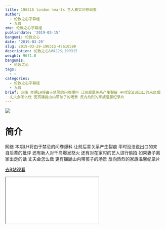 ```yaml
---
title: 190315 london hearts 艺人真实问卷调查
author:
  - 伦敦之心字幕组
  - 九條
zmz: 伦敦之心字幕组
publishdate: '2019-03-15'
bangumi: 伦敦之心
date: '2019-03-29'
slug: 2019-03-29-190315-47610590
description: 伦敦之心&#8226;190315
weight: 9671.0
bangumis:
  - 伦敦之心
tags:
  - ~
categories:
  - 伦敦之心字幕组
  - 九條
brief: 网络 本期LH将由于禁忌的问卷爆料 让前后辈关系产生裂痕 平时没法说出口的来自后辈的批评 还有新人对千鸟爆发怒火 还有对在家时的艺人进行偷拍 如果妻子离家出走的话
  丈夫会怎么做 更有镰鼬山内带孩子的场景 反向热烈的家族温馨纪录片
---
```

![](https://i.imgur.com/qwOgwI6.jpg)
# 简介  
网络
本期LH将由于禁忌的问卷爆料 让前后辈关系产生裂痕 平时没法说出口的来自后辈的批评 还有新人对千鸟爆发怒火 还有对在家时的艺人进行偷拍 如果妻子离家出走的话 丈夫会怎么做 更有镰鼬山内带孩子的场景 反向热烈的家族温馨纪录片  

[去B站观看](https://www.bilibili.com/video/av47610590/)
<div class ="resp-container"><iframe class="testiframe" src="//player.bilibili.com/player.html?aid=47610590"", scrolling="no", allowfullscreen="true" > </iframe></div> 
